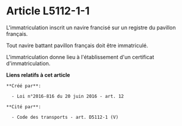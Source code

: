 # Article L5112-1-1

L'immatriculation inscrit un navire francisé sur un registre du pavillon français. 

Tout navire battant pavillon français doit être immatriculé. 

L'immatriculation donne lieu à l'établissement d'un certificat d'immatriculation.

**Liens relatifs à cet article**

	**Créé par**:

	  - Loi n°2016-816 du 20 juin 2016 - art. 12

	**Cité par**:

	  - Code des transports - art. D5112-1 (V)
